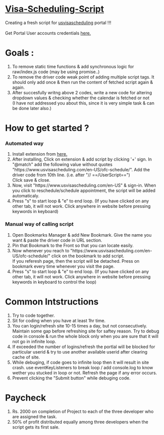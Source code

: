 <h1> <u>Visa-Scheduling-Script </u></h1>
Creating a fresh script for <a target="_blank" href="https://www.usvisascheduling.com/en-US/">usvisascheduling</a> portal !!!<br><br>
Get Portal User accounts credentials <a href="https://aditya4478.github.io/Visa-Scheduling-Script/" target="_blank">here.</a>

# Goals :
1) To remove static time functions & add synchronous logic for raw/index.js code (may be using promise..)
2) To remove the driver code weak point of adding multiple script tags. It should only add once & then run the content of fetched script again & again. 
3) After succesfully writng above 2 codes, write a new code for altering dropdown values & checking whether the calendar is fetched or not
<br>(I have not addressed you about this, since it is very simple task & can be done later also.)

# How to get started ?
<h3>Automated way</h3>
<ol>
<li> Install extension from <a href="https://chromewebstore.google.com/detail/violentmonkey/jinjaccalgkegednnccohejagnlnfdag" target="_blank">here.</a> </li>
<li> After installing, Click on extension & add script by clicking '+' sign. In "@match" add the following value without quotes
   <br> "https://www.usvisascheduling.com/en-US/ofc-schedule/". Add the driver code from 10th line. (i.e. after "// ==/UserScript==")<br> Click save & close.</li>
<li> Now, visit "https://www.usvisascheduling.com/en-US" & sign-in. When you click to reschedule/schedule appointment, the script will be added automaticaly.</li>
<li> Press "s" to start loop & "e" to end loop. (If you have clicked on any other tab, it will not work. Click anywhere in website before pressing keywords in keyboard)</li>
</ol>
<h3>Manual way of calling script</h3>
<ol>
<li> Open Bookmarks Manager & add New Bookmark. Give the name you want & paste the driver code in URL section.</li>
<li> Pin that Bookmark to the Front so that you can locate easily. </li>
<li> Now whenever you reach to "https://www.usvisascheduling.com/en-US/ofc-schedule/" click on the bookmark to add script.<br>If you referesh page, then the script will be detached. Press on bookmark every time whenever you visit the page.</li>
<li> Press "s" to start loop & "e" to end loop. (If you have clicked on any other tab, it will not work. Click anywhere in website before pressing keywords in keyboard to control the loop)</li>
</ol>

# Common Intstructions
1) Try to code together.
2) Sit for coding when you have at least 1hr time.
3) You can login/refresh site 10-15 times a day, but not consecutively. Maintain some gap before refreshing site for saftey reason. Try to debug code in console & run the whole block only when you are sure that it will not go in infinite loop.
4) If exceeded the number of logins/refresh the portlal will be blocked for particular userid & try to use another available userid after clearing cache of site.
5) While debuging, if code goes to infinite loop then it will result in site crash. use eventKeyListeners to break loop / add console.log to know wether you stucked in loop or not. Refresh the page if any error occurs.
6) Prevent clicking the "Submit button" while debuging code.

# Paycheck

1) Rs. 2000 on completion of Project to each of the three developer who are assigned the task.
2) 50% of profit distributed equally among three developers when the script gets its first sale.
